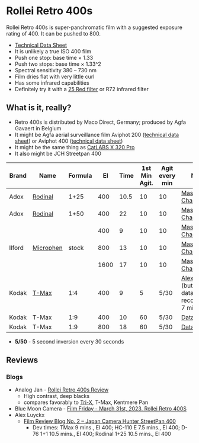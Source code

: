 # Rollei Retro 400s

Rollei Retro 400s is super-panchromatic film with a suggested exposure rating of 400. It can be pushed to 800.

* [Technical Data Sheet](./resources/rollei_retro_400s.pdf)
* It is unlikely a true ISO 400 film
* Push one stop: base time &times; 1.33
* Push two stops: base time &times; 1.33^2
* Spectral sensitivity 380 – 730 nm
* Film dries flat with very little curl
* Has some infrared capabilities
* Definitely try it with a [25 Red filter](../accessories/bw_filters.md) or R72 infrared filter

## What is it, really?

* Retro 400s is distributed by Maco Direct, Germany; produced by Agfa Gavaert in Belgium
* It might be Agfa aerial surveillance film Aviphot 200 ([technical data sheet](./resources/agfa_aviphot_pan_200.pdf)) or Aviphot 400 ([technical data sheet](./resources/agfa_aviphot_pan_400.pdf))
* It might be the same thing as [CatLABS X 320 Pro](./catlabs_x_film_320.md)
* It also might be JCH Streetpan 400

<table>
    <thead>
        <tr>
            <th>Brand</th>
            <th>Name</th>
            <th>Formula</th>
            <th>EI</th>
            <th>Time</th>
            <th>1st Min Agit.</th>
            <th>Agit every min</th>
            <th>Notes</th>
        </tr>
    </thead>
    <tbody>
        <tr>
            <td>Adox</td>
            <td><a href="../bw_developers/rodinal.md">Rodinal</a></td>
            <td>1+25</td>
            <td>400</td>
            <td>10.5</td>
            <td>10</td>
            <td>10</td>
            <td><a href="https://www.digitaltruth.com/devchart.php?Film=Rollei+Retro+400S&Developer=Rodinal&mdc=Search&TempUnits=C&TimeUnits=D">Massive Dev Chart</a></td>
        </tr>
        <tr>
            <td>Adox</td>
            <td><a href="../bw_developers/rodinal.md">Rodinal</a></td>
            <td>1+50</td>
            <td>400</td>
            <td>22</td>
            <td>10</td>
            <td>10</td>
            <td><a href="https://www.digitaltruth.com/devchart.php?Film=Rollei+Retro+400S&Developer=Rodinal&mdc=Search&TempUnits=C&TimeUnits=D">Massive Dev Chart</a></td>
        </tr>
        <tr>
            <td rowspan="3">Ilford</td>
            <td rowspan="3"><a href="../bw_developers/ilford_microphen.md">Microphen</a></td>
            <td rowspan="3">stock</td>
            <td>400</td>
            <td>9</td>
            <td>10</td>
            <td>10</td>
            <td><a href="https://www.digitaltruth.com/devchart.php?Film=Rollei+Retro+400S&Developer=Microphen%25&mdc=Search&TempUnits=C&TimeUnits=D">Massive Dev Chart</a></td>
        </tr>
        <tr>
            <td>800</td>
            <td>13</td>
            <td>10</td>
            <td>10</td>
            <td><a href="https://www.digitaltruth.com/devchart.php?Film=Rollei+Retro+400S&Developer=Microphen%25&mdc=Search&TempUnits=C&TimeUnits=D">Massive Dev Chart</a></td>
        </tr>
        <tr>
            <td>1600</td>
            <td>17</td>
            <td>10</td>
            <td>10</td>
            <td><a href="https://www.digitaltruth.com/devchart.php?Film=Rollei+Retro+400S&Developer=Microphen%25&mdc=Search&TempUnits=C&TimeUnits=D">Massive Dev Chart</a></td>
        </tr>
        <!--
        <tr>
            <td>Kodak</td>
            <td><a href="../bw_developers/kodak_tmax.md">T-Max</a></td>
            <td>1:4</td>
            <td>400</td>
            <td>7</td>
            <td>60</td>
            <td>5/30</td>
            <td><a href="https://www.rolleianalog.com/wp-content/uploads/2021/07/Retro400S_Data-Sheet_EN_R210701.pdf">Datasheet</a></td>
        </tr>
        <tr>
            <td>Kodak</td>
            <td><a href="../bw_developers/kodak_tmax.md">T-Max</a></td>
            <td>1:4</td>
            <td>400</td>
            <td>9.5</td>
            <td>5</td>
            <td>5/30</td>
            <td><a href="https://www.digitaltruth.com/devchart.php?Film=Rollei+Retro+400S&Developer=TMax+Dev%25&mdc=Search&TempUnits=C&TimeUnits=D">Massive Dev Chart</a></td>
        </tr>
        -->
        <tr>
            <td>Kodak</td>
            <td><a href="../bw_developers/kodak_tmax.md">T-Max</a></td>
            <td>1:4</td>
            <td>400</td>
            <td>9</td>
            <td>5</td>
            <td>5/30</td>
            <td><a href="http://www.alexluyckx.com/blog/2018/01/16/ccrfrb-review-02-japan-camera-hunter-streetpan-400/">Alex Luyckx</a> (but datasheet recommends 7 mins.</td>
        </tr>
        <tr>
            <td>Kodak</td>
            <td>T-Max</td>
            <td>1:9</td>
            <td>400</td>
            <td>10</td>
            <td>60</td>
            <td>5/30</td>
            <td><a href="https://www.rolleianalog.com/wp-content/uploads/2021/07/Retro400S_Data-Sheet_EN_R210701.pdf">Datasheet</a></td>
        </tr>
        <tr>
            <td>Kodak</td>
            <td>T-Max</td>
            <td>1:9</td>
            <td>800</td>
            <td>18</td>
            <td>60</td>
            <td>5/30</td>
            <td><a href="https://www.rolleianalog.com/wp-content/uploads/2021/07/Retro400S_Data-Sheet_EN_R210701.pdf">Datasheet</a></td>
        </tr>
    </tbody>
</table>

* **5/50** - 5 second inversion every 30 seconds

## Reviews

### Blogs

* Analog Jan - [Rollei Retro 400s Review](https://www.analogjan.com/post/rollei-retro-400s-review)
  * High contrast, deep blacks
  * compares favorably to [Tri-X](./kodak_tri-x.md), T-Max, Kentmere Pan
* Blue Moon Camera - [Film Friday - March 31st, 2023. Rollei Retro 400S](https://bluemooncameracodex.com/film-fridays/rollei-retro-400s)
* Alex Luyckx
  * [Film Review Blog No. 2 – Japan Camera Hunter StreetPan 400](http://www.alexluyckx.com/blog/2018/01/16/ccrfrb-review-02-japan-camera-hunter-streetpan-400/)
    * Dev times: TMax 9 mins., EI 400; HC-110 E 7.5 mins., EI 400; D-76 1+1 10.5 mins., EI 400; Rodinal 1+25 10.5 mins., EI 400